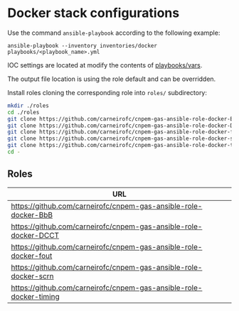 # Docker stack configurations

Use the command `ansible-playbook` according to the following example:

```command
ansible-playbook --inventory inventories/docker playbooks/<playbook_name>.yml
```

IOC settings are located at modify the contents of [playbooks/vars](playbooks/vars).

The output file location is using the role default and can be overridden.

Install roles cloning the corresponding role into `roles/` subdirectory:

```bash
mkdir ./roles
cd ./roles
git clone https://github.com/carneirofc/cnpem-gas-ansible-role-docker-BbB
git clone https://github.com/carneirofc/cnpem-gas-ansible-role-docker-DCCT
git clone https://github.com/carneirofc/cnpem-gas-ansible-role-docker-fout
git clone https://github.com/carneirofc/cnpem-gas-ansible-role-docker-scrn
git clone https://github.com/carneirofc/cnpem-gas-ansible-role-docker-timing
cd -
```

## Roles

| URL                                                                |
| ------------------------------------------------------------------ |
| https://github.com/carneirofc/cnpem-gas-ansible-role-docker-BbB    |
| https://github.com/carneirofc/cnpem-gas-ansible-role-docker-DCCT   |
| https://github.com/carneirofc/cnpem-gas-ansible-role-docker-fout   |
| https://github.com/carneirofc/cnpem-gas-ansible-role-docker-scrn   |
| https://github.com/carneirofc/cnpem-gas-ansible-role-docker-timing |
